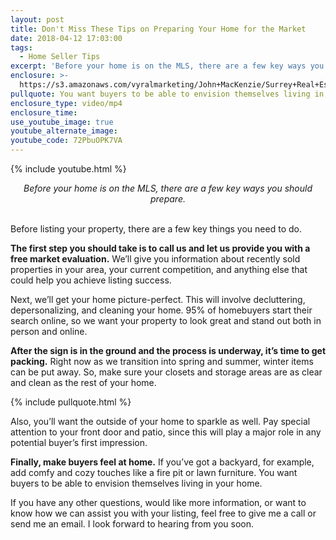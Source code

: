 ```yaml
---
layout: post
title: Don't Miss These Tips on Preparing Your Home for the Market
date: 2018-04-12 17:03:00
tags:
  - Home Seller Tips
excerpt: 'Before your home is on the MLS, there are a few key ways you should prepare.'
enclosure: >-
  https://s3.amazonaws.com/vyralmarketing/John+MacKenzie/Surrey+Real+Estate++2+Percent+Realty+Solution+How+to+prepare+before+you+list.mp4
pullquote: You want buyers to be able to envision themselves living in your home.
enclosure_type: video/mp4
enclosure_time:
use_youtube_image: true
youtube_alternate_image:
youtube_code: 72PbuOPK7VA
---
```


{% include youtube.html %}

<center><em>Before your home is on the MLS, there are a few key ways you should prepare.</em></center>

<center>&nbsp;</center>

Before listing your property, there are a few key things you need to do.

**The first step you should take is to call us and let us provide you with a free market evaluation.** We’ll give you information about recently sold properties in your area, your current competition, and anything else that could help you achieve listing success.

Next, we’ll get your home picture-perfect. This will involve decluttering, depersonalizing, and cleaning your home. 95% of homebuyers start their search online, so we want your property to look great and stand out both in person and online.

**After the sign is in the ground and the process is underway, it’s time to get packing.** Right now as we transition into spring and summer, winter items can be put away. So, make sure your closets and storage areas are as clear and clean as the rest of your home.

{% include pullquote.html %}

Also, you’ll want the outside of your home to sparkle as well. Pay special attention to your front door and patio, since this will play a major role in any potential buyer’s first impression.

**Finally, make buyers feel at home.** If you’ve got a backyard, for example, add comfy and cozy touches like a fire pit or lawn furniture. You want buyers to be able to envision themselves living in your home.

If you have any other questions, would like more information, or want to know how we can assist you with your listing, feel free to give me a call or send me an email. I look forward to hearing from you soon.<br>